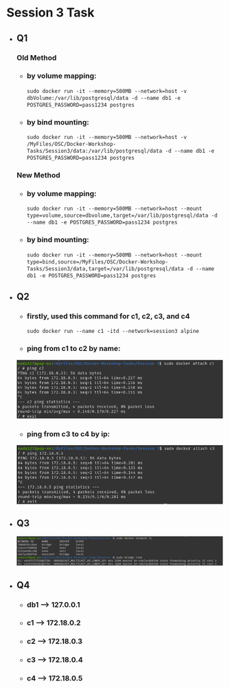 # Session 3 Task
- ## Q1
    ### Old Method
    - ### by volume mapping:
        ``` 
        sudo docker run -it --memory=500MB --network=host -v dbVolume:/var/lib/postgresql/data -d --name db1 -e POSTGRES_PASSWORD=pass1234 postgres
        ```
    - ### by bind mounting:
        ```
        sudo docker run -it --memory=500MB --network=host -v /MyFiles/OSC/Docker-Workshop-Tasks/Session3/data:/var/lib/postgresql/data -d --name db1 -e POSTGRES_PASSWORD=pass1234 postgres
        ```
    ### New Method
    - ### by volume mapping:
        ```
        sudo docker run -it --memory=500MB --network=host --mount type=volume,source=dbvolume,target=/var/lib/postgresql/data -d --name db1 -e POSTGRES_PASSWORD=pass1234 postgres
        ```
    - ### by bind mounting:
        ```
        sudo docker run -it --memory=500MB --network=host --mount type=bind,source=/MyFiles/OSC/Docker-Workshop-Tasks/Session3/data,target=/var/lib/postgresql/data -d --name db1 -e POSTGRES_PASSWORD=pass1234 postgres
        ```
- ## Q2 
    - ### firstly, used this command for c1, c2, c3, and c4
        ```
        sudo docker run --name c1 -itd --network=session3 alpine
        ``` 
    - ### ping from c1 to c2 by name:
    ![Q2-1](Screenshot%20from%202024-02-09%2002-59-56.png)
    - ### ping from c3 to c4 by ip:
    ![Q2-2](Screenshot%20from%202024-02-09%2003-00-43.png)
- ## Q3
    ![Q3](Screenshot%20from%202024-02-09%2003-14-33.png)

- ## Q4
    - ### db1 --> 127.0.0.1
    - ### c1 --> 172.18.0.2
    - ### c2 --> 172.18.0.3
    - ### c3 --> 172.18.0.4
    - ### c4 --> 172.18.0.5
     
   